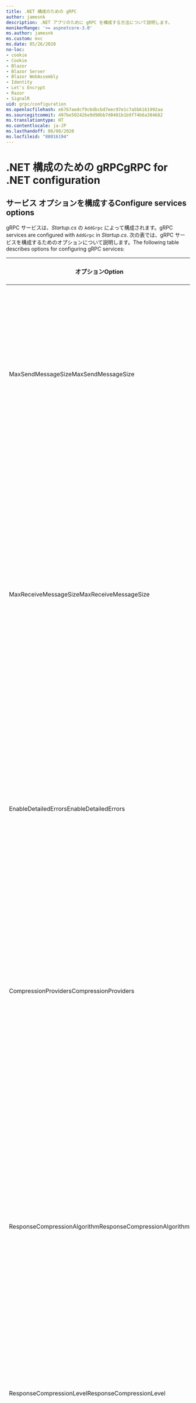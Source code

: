 ```yaml
---
title: .NET 構成のための gRPC
author: jamesnk
description: .NET アプリのために gRPC を構成する方法について説明します。
monikerRange: '>= aspnetcore-3.0'
ms.author: jamesnk
ms.custom: mvc
ms.date: 05/26/2020
no-loc:
- cookie
- Cookie
- Blazor
- Blazor Server
- Blazor WebAssembly
- Identity
- Let's Encrypt
- Razor
- SignalR
uid: grpc/configuration
ms.openlocfilehash: e6767aedcf9c6dbcbd7eec97e1c7a5b6161992aa
ms.sourcegitcommit: 497be502426e9d90bb7d0401b1b9f74b6a384682
ms.translationtype: HT
ms.contentlocale: ja-JP
ms.lasthandoff: 08/08/2020
ms.locfileid: "88016194"
---
```

# <a name="grpc-for-net-configuration"></a><span data-ttu-id="741c7-103">.NET 構成のための gRPC</span><span class="sxs-lookup"><span data-stu-id="741c7-103">gRPC for .NET configuration</span></span>

## <a name="configure-services-options"></a><span data-ttu-id="741c7-104">サービス オプションを構成する</span><span class="sxs-lookup"><span data-stu-id="741c7-104">Configure services options</span></span>

<span data-ttu-id="741c7-105">gRPC サービスは、*Startup.cs* の `AddGrpc` によって構成されます。</span><span class="sxs-lookup"><span data-stu-id="741c7-105">gRPC services are configured with `AddGrpc` in *Startup.cs*.</span></span> <span data-ttu-id="741c7-106">次の表では、gRPC サービスを構成するためのオプションについて説明します。</span><span class="sxs-lookup"><span data-stu-id="741c7-106">The following table describes options for configuring gRPC services:</span></span>

| <span data-ttu-id="741c7-107">オプション</span><span class="sxs-lookup"><span data-stu-id="741c7-107">Option</span></span> | <span data-ttu-id="741c7-108">既定値</span><span class="sxs-lookup"><span data-stu-id="741c7-108">Default Value</span></span> | <span data-ttu-id="741c7-109">説明</span><span class="sxs-lookup"><span data-stu-id="741c7-109">Description</span></span> |
| ------ | ------------- | ----------- |
| <span data-ttu-id="741c7-110">MaxSendMessageSize</span><span class="sxs-lookup"><span data-stu-id="741c7-110">MaxSendMessageSize</span></span> | `null` | <span data-ttu-id="741c7-111">サーバーから送信できる最大メッセージ サイズ (バイト単位)。</span><span class="sxs-lookup"><span data-stu-id="741c7-111">The maximum message size in bytes that can be sent from the server.</span></span> <span data-ttu-id="741c7-112">構成された最大メッセージ サイズを超えるメッセージを送信しようとすると、例外が発生します。</span><span class="sxs-lookup"><span data-stu-id="741c7-112">Attempting to send a message that exceeds the configured maximum message size results in an exception.</span></span> <span data-ttu-id="741c7-113">`null` に設定する場合、メッセージ サイズは制限されません。</span><span class="sxs-lookup"><span data-stu-id="741c7-113">When set to `null`, the message size is unlimited.</span></span> |
| <span data-ttu-id="741c7-114">MaxReceiveMessageSize</span><span class="sxs-lookup"><span data-stu-id="741c7-114">MaxReceiveMessageSize</span></span> | <span data-ttu-id="741c7-115">4 MB</span><span class="sxs-lookup"><span data-stu-id="741c7-115">4 MB</span></span> | <span data-ttu-id="741c7-116">サーバーで受信できる最大メッセージ サイズ (バイト単位)。</span><span class="sxs-lookup"><span data-stu-id="741c7-116">The maximum message size in bytes that can be received by the server.</span></span> <span data-ttu-id="741c7-117">サーバーでこの制限を超えるメッセージを受信すると、例外がスローされます。</span><span class="sxs-lookup"><span data-stu-id="741c7-117">If the server receives a message that exceeds this limit, it throws an exception.</span></span> <span data-ttu-id="741c7-118">この値を大きくすると、サーバーはより大きなメッセージを受け取れますが、メモリの消費に悪影響を与える可能性があります。</span><span class="sxs-lookup"><span data-stu-id="741c7-118">Increasing this value allows the server to receive larger messages, but can negatively impact memory consumption.</span></span> <span data-ttu-id="741c7-119">`null` に設定する場合、メッセージ サイズは制限されません。</span><span class="sxs-lookup"><span data-stu-id="741c7-119">When set to `null`, the message size is unlimited.</span></span> |
| <span data-ttu-id="741c7-120">EnableDetailedErrors</span><span class="sxs-lookup"><span data-stu-id="741c7-120">EnableDetailedErrors</span></span> | `false` | <span data-ttu-id="741c7-121">`true` の場合、サービス メソッドで例外がスローされると、詳細な例外メッセージがクライアントに返されます。</span><span class="sxs-lookup"><span data-stu-id="741c7-121">If `true`, detailed exception messages are returned to clients when an exception is thrown in a service method.</span></span> <span data-ttu-id="741c7-122">既定値は、`false` です。</span><span class="sxs-lookup"><span data-stu-id="741c7-122">The default is `false`.</span></span> <span data-ttu-id="741c7-123">`EnableDetailedErrors` を `true` に設定すると、機密情報が漏洩する可能性があります。</span><span class="sxs-lookup"><span data-stu-id="741c7-123">Setting `EnableDetailedErrors` to `true` can leak sensitive information.</span></span> |
| <span data-ttu-id="741c7-124">CompressionProviders</span><span class="sxs-lookup"><span data-stu-id="741c7-124">CompressionProviders</span></span> | <span data-ttu-id="741c7-125">gzip</span><span class="sxs-lookup"><span data-stu-id="741c7-125">gzip</span></span> | <span data-ttu-id="741c7-126">メッセージの圧縮と圧縮解除に使用される圧縮プロバイダーのコレクション。</span><span class="sxs-lookup"><span data-stu-id="741c7-126">A collection of compression providers used to compress and decompress messages.</span></span> <span data-ttu-id="741c7-127">カスタム圧縮プロバイダーを作成し、コレクションに追加することができます。</span><span class="sxs-lookup"><span data-stu-id="741c7-127">Custom compression providers can be created and added to the collection.</span></span> <span data-ttu-id="741c7-128">既定で構成されているプロバイダーは、**gzip** 圧縮をサポートしています。</span><span class="sxs-lookup"><span data-stu-id="741c7-128">The default configured providers support **gzip** compression.</span></span> |
| <span data-ttu-id="741c7-129"><span style="word-break:normal;word-wrap:normal">ResponseCompressionAlgorithm</span></span><span class="sxs-lookup"><span data-stu-id="741c7-129"><span style="word-break:normal;word-wrap:normal">ResponseCompressionAlgorithm</span></span></span> | `null` | <span data-ttu-id="741c7-130">サーバーから送信されるメッセージの圧縮に使用される圧縮アルゴリズム。</span><span class="sxs-lookup"><span data-stu-id="741c7-130">The compression algorithm used to compress messages sent from the server.</span></span> <span data-ttu-id="741c7-131">このアルゴリズムは、`CompressionProviders` の圧縮プロバイダーと一致している必要があります。</span><span class="sxs-lookup"><span data-stu-id="741c7-131">The algorithm must match a compression provider in `CompressionProviders`.</span></span> <span data-ttu-id="741c7-132">アルゴリズムで応答を圧縮するには、そのアルゴリズムをサポートしていることをクライアントが **grpc-accept-encoding** ヘッダーで送信することによって、そのことを示す必要があります。</span><span class="sxs-lookup"><span data-stu-id="741c7-132">For the algorithm to compress a response, the client must indicate it supports the algorithm by sending it in the **grpc-accept-encoding** header.</span></span> |
| <span data-ttu-id="741c7-133">ResponseCompressionLevel</span><span class="sxs-lookup"><span data-stu-id="741c7-133">ResponseCompressionLevel</span></span> | `null` | <span data-ttu-id="741c7-134">サーバーから送信されるメッセージの圧縮に使用される圧縮レベル。</span><span class="sxs-lookup"><span data-stu-id="741c7-134">The compress level used to compress messages sent from the server.</span></span> |
| <span data-ttu-id="741c7-135">インターセプター</span><span class="sxs-lookup"><span data-stu-id="741c7-135">Interceptors</span></span> | <span data-ttu-id="741c7-136">None</span><span class="sxs-lookup"><span data-stu-id="741c7-136">None</span></span> | <span data-ttu-id="741c7-137">各 gRPC 呼び出しで実行されるインターセプターのコレクション。</span><span class="sxs-lookup"><span data-stu-id="741c7-137">A collection of interceptors that are run with each gRPC call.</span></span> <span data-ttu-id="741c7-138">インターセプターは、登録されている順序で実行されます。</span><span class="sxs-lookup"><span data-stu-id="741c7-138">Interceptors are run in the order they are registered.</span></span> <span data-ttu-id="741c7-139">グローバルに構成されたインターセプターは、1 つのサービスに対してインターセプターが構成される前に実行されます。</span><span class="sxs-lookup"><span data-stu-id="741c7-139">Globally configured interceptors are run before interceptors configured for a single service.</span></span> <span data-ttu-id="741c7-140">gRPC インターセプターの詳細については、「[gRPC インターセプターとミドルウェア](xref:grpc/migration#grpc-interceptors-vs-middleware)」を参照してください。</span><span class="sxs-lookup"><span data-stu-id="741c7-140">For more information about gRPC interceptors, see [gRPC Interceptors vs. Middleware](xref:grpc/migration#grpc-interceptors-vs-middleware).</span></span> |
| <span data-ttu-id="741c7-141">IgnoreUnknownServices</span><span class="sxs-lookup"><span data-stu-id="741c7-141">IgnoreUnknownServices</span></span> | `false` | <span data-ttu-id="741c7-142">`true` の場合、不明なサービスおよびメソッドへの呼び出しでは **UNIMPLEMENTED** 状態は返されず、要求は ASP.NET Core に登録された次のミドルウェアに渡されます。</span><span class="sxs-lookup"><span data-stu-id="741c7-142">If `true`, calls to unknown services and methods don't return an **UNIMPLEMENTED** status, and the request passes to the next registered middleware in ASP.NET Core.</span></span> |

<span data-ttu-id="741c7-143">`Startup.ConfigureServices` の `AddGrpc` 呼び出しに対して options デリゲートを指定することで、すべてのサービスに対してオプションを構成できます。</span><span class="sxs-lookup"><span data-stu-id="741c7-143">Options can be configured for all services by providing an options delegate to the `AddGrpc` call in `Startup.ConfigureServices`:</span></span>

[!code-csharp[](~/grpc/configuration/sample/GrcpService/Startup.cs?name=snippet)]

<span data-ttu-id="741c7-144">1 つのサービスのオプションは、`AddGrpc` で提供されるグローバル オプションをオーバーライドします。また、`AddServiceOptions<TService>` を使用して構成することができます。</span><span class="sxs-lookup"><span data-stu-id="741c7-144">Options for a single service override the global options provided in `AddGrpc` and can be configured using `AddServiceOptions<TService>`:</span></span>

[!code-csharp[](~/grpc/configuration/sample/GrcpService/Startup2.cs?name=snippet)]

## <a name="configure-client-options"></a><span data-ttu-id="741c7-145">クライアント オプションを構成する</span><span class="sxs-lookup"><span data-stu-id="741c7-145">Configure client options</span></span>

<span data-ttu-id="741c7-146">gRPC のクライアント構成は `GrpcChannelOptions` で設定されます。</span><span class="sxs-lookup"><span data-stu-id="741c7-146">gRPC client configuration is set on `GrpcChannelOptions`.</span></span> <span data-ttu-id="741c7-147">次の表では、gRPC チャネルを構成するためのオプションについて説明します。</span><span class="sxs-lookup"><span data-stu-id="741c7-147">The following table describes options for configuring gRPC channels:</span></span>

| <span data-ttu-id="741c7-148">オプション</span><span class="sxs-lookup"><span data-stu-id="741c7-148">Option</span></span> | <span data-ttu-id="741c7-149">既定値</span><span class="sxs-lookup"><span data-stu-id="741c7-149">Default Value</span></span> | <span data-ttu-id="741c7-150">説明</span><span class="sxs-lookup"><span data-stu-id="741c7-150">Description</span></span> |
| ------ | ------------- | ----------- |
| <span data-ttu-id="741c7-151">HttpHandler</span><span class="sxs-lookup"><span data-stu-id="741c7-151">HttpHandler</span></span> | <span data-ttu-id="741c7-152">新しいインスタンス</span><span class="sxs-lookup"><span data-stu-id="741c7-152">New instance</span></span> | <span data-ttu-id="741c7-153">gRPC 呼び出しを行うために使用される `HttpMessageHandler`。</span><span class="sxs-lookup"><span data-stu-id="741c7-153">The `HttpMessageHandler` used to make gRPC calls.</span></span> <span data-ttu-id="741c7-154">カスタム `HttpClientHandler` を構成したり、gRPC 呼び出しの HTTP パイプラインに追加のハンドラーを加えたりするために、クライアントを設定できます。</span><span class="sxs-lookup"><span data-stu-id="741c7-154">A client can be set to configure a custom `HttpClientHandler` or add additional handlers to the HTTP pipeline for gRPC calls.</span></span> <span data-ttu-id="741c7-155">`HttpMessageHandler` が指定されていない場合、自動廃棄のチャネルのために新しい `HttpClientHandler` インスタンスが作成されます。</span><span class="sxs-lookup"><span data-stu-id="741c7-155">If no `HttpMessageHandler` is specified, a new `HttpClientHandler` instance is created for the channel with automatic disposal.</span></span> |
| <span data-ttu-id="741c7-156">HttpClient</span><span class="sxs-lookup"><span data-stu-id="741c7-156">HttpClient</span></span> | `null` | <span data-ttu-id="741c7-157">gRPC 呼び出しを行うために使用される `HttpClient`。</span><span class="sxs-lookup"><span data-stu-id="741c7-157">The `HttpClient` used to make gRPC calls.</span></span> <span data-ttu-id="741c7-158">この設定は、`HttpHandler` に代わる方法です。</span><span class="sxs-lookup"><span data-stu-id="741c7-158">This setting is an alternative to `HttpHandler`.</span></span> |
| <span data-ttu-id="741c7-159">DisposeHttpClient</span><span class="sxs-lookup"><span data-stu-id="741c7-159">DisposeHttpClient</span></span> | `false` | <span data-ttu-id="741c7-160">`true` に設定し、`HttpMessageHandler` または `HttpClient` が指定されている場合、`GrpcChannel` が廃棄されたときに (該当する) `HttpHandler` または `HttpClient` が廃棄されます。</span><span class="sxs-lookup"><span data-stu-id="741c7-160">If set to `true` and an `HttpMessageHandler` or `HttpClient` is specified, then either the `HttpHandler` or `HttpClient`, respectively, is disposed when the `GrpcChannel` is disposed.</span></span> |
| <span data-ttu-id="741c7-161">LoggerFactory</span><span class="sxs-lookup"><span data-stu-id="741c7-161">LoggerFactory</span></span> | `null` | <span data-ttu-id="741c7-162">gRPC 呼び出しに関する情報をログに記録するため、クライアントによって使用される `LoggerFactory`。</span><span class="sxs-lookup"><span data-stu-id="741c7-162">The `LoggerFactory` used by the client to log information about gRPC calls.</span></span> <span data-ttu-id="741c7-163">`LoggerFactory` インスタンスは、依存関係の挿入から解決することも、`LoggerFactory.Create` を使用して作成することもできます。</span><span class="sxs-lookup"><span data-stu-id="741c7-163">A `LoggerFactory` instance can be resolved from dependency injection or created using `LoggerFactory.Create`.</span></span> <span data-ttu-id="741c7-164">ログ記録を構成する例については、「<xref:grpc/diagnostics#grpc-client-logging>」を参照してください。</span><span class="sxs-lookup"><span data-stu-id="741c7-164">For examples of configuring logging, see <xref:grpc/diagnostics#grpc-client-logging>.</span></span> |
| <span data-ttu-id="741c7-165">MaxSendMessageSize</span><span class="sxs-lookup"><span data-stu-id="741c7-165">MaxSendMessageSize</span></span> | `null` | <span data-ttu-id="741c7-166">クライアントから送信できる最大メッセージ サイズ (バイト単位)。</span><span class="sxs-lookup"><span data-stu-id="741c7-166">The maximum message size in bytes that can be sent from the client.</span></span> <span data-ttu-id="741c7-167">構成された最大メッセージ サイズを超えるメッセージを送信しようとすると、例外が発生します。</span><span class="sxs-lookup"><span data-stu-id="741c7-167">Attempting to send a message that exceeds the configured maximum message size results in an exception.</span></span> <span data-ttu-id="741c7-168">`null` に設定する場合、メッセージ サイズは制限されません。</span><span class="sxs-lookup"><span data-stu-id="741c7-168">When set to `null`, the message size is unlimited.</span></span> |
| <span data-ttu-id="741c7-169"><span style="word-break:normal;word-wrap:normal">MaxReceiveMessageSize</span></span><span class="sxs-lookup"><span data-stu-id="741c7-169"><span style="word-break:normal;word-wrap:normal">MaxReceiveMessageSize</span></span></span> | <span data-ttu-id="741c7-170">4 MB</span><span class="sxs-lookup"><span data-stu-id="741c7-170">4 MB</span></span> | <span data-ttu-id="741c7-171">クライアントで受信できる最大メッセージ サイズ (バイト単位)。</span><span class="sxs-lookup"><span data-stu-id="741c7-171">The maximum message size in bytes that can be received by the client.</span></span> <span data-ttu-id="741c7-172">クライアントでこの制限を超えるメッセージを受信すると、例外がスローされます。</span><span class="sxs-lookup"><span data-stu-id="741c7-172">If the client receives a message that exceeds this limit, it throws an exception.</span></span> <span data-ttu-id="741c7-173">この値を大きくすると、クライアントはより大きなメッセージを受け取れますが、メモリの消費に悪影響を与える可能性があります。</span><span class="sxs-lookup"><span data-stu-id="741c7-173">Increasing this value allows the client to receive larger messages, but can negatively impact memory consumption.</span></span> <span data-ttu-id="741c7-174">`null` に設定する場合、メッセージ サイズは制限されません。</span><span class="sxs-lookup"><span data-stu-id="741c7-174">When set to `null`, the message size is unlimited.</span></span> |
| <span data-ttu-id="741c7-175">資格情報:</span><span class="sxs-lookup"><span data-stu-id="741c7-175">Credentials</span></span> | `null` | <span data-ttu-id="741c7-176">`ChannelCredentials` のインスタンス。</span><span class="sxs-lookup"><span data-stu-id="741c7-176">A `ChannelCredentials` instance.</span></span> <span data-ttu-id="741c7-177">資格情報は、認証メタデータを gRPC 呼び出しに追加するために使用します。</span><span class="sxs-lookup"><span data-stu-id="741c7-177">Credentials are used to add authentication metadata to gRPC calls.</span></span> |
| <span data-ttu-id="741c7-178">CompressionProviders</span><span class="sxs-lookup"><span data-stu-id="741c7-178">CompressionProviders</span></span> | <span data-ttu-id="741c7-179">gzip</span><span class="sxs-lookup"><span data-stu-id="741c7-179">gzip</span></span> | <span data-ttu-id="741c7-180">メッセージの圧縮と圧縮解除に使用される圧縮プロバイダーのコレクション。</span><span class="sxs-lookup"><span data-stu-id="741c7-180">A collection of compression providers used to compress and decompress messages.</span></span> <span data-ttu-id="741c7-181">カスタム圧縮プロバイダーを作成し、コレクションに追加することができます。</span><span class="sxs-lookup"><span data-stu-id="741c7-181">Custom compression providers can be created and added to the collection.</span></span> <span data-ttu-id="741c7-182">既定で構成されているプロバイダーは、**gzip** 圧縮をサポートしています。</span><span class="sxs-lookup"><span data-stu-id="741c7-182">The default configured providers support **gzip** compression.</span></span> |

<span data-ttu-id="741c7-183">コード例を次に示します。</span><span class="sxs-lookup"><span data-stu-id="741c7-183">The following code:</span></span>

* <span data-ttu-id="741c7-184">チャネルで送受信する最大メッセージ サイズを設定します。</span><span class="sxs-lookup"><span data-stu-id="741c7-184">Sets the maximum send and receive message size on the channel.</span></span>
* <span data-ttu-id="741c7-185">クライアントを作成します。</span><span class="sxs-lookup"><span data-stu-id="741c7-185">Creates a client.</span></span>

[!code-csharp[](~/grpc/configuration/sample/Program.cs?name=snippet&highlight=3-8)]

[!INCLUDE[](~/includes/gRPCazure.md)]

## <a name="additional-resources"></a><span data-ttu-id="741c7-186">その他の技術情報</span><span class="sxs-lookup"><span data-stu-id="741c7-186">Additional resources</span></span>

* <xref:grpc/aspnetcore>
* <xref:grpc/client>
* <xref:grpc/diagnostics>
* <xref:tutorials/grpc/grpc-start>
